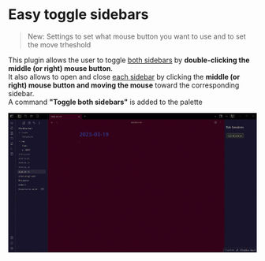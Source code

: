 # Easy toggle sidebars 
  
> New: Settings to set what mouse button you want to use  and to set the move trheshold

This plugin allows the user to toggle <u>both sidebars</u> by <strong>double-clicking the middle (or <strong>right</strong>) mouse button</strong>.  
It also allows to open and close <u>each sidebar</u> by clicking the <strong>middle (or <strong>right</strong>) mouse button and moving the mouse</strong> toward the corresponding sidebar.  
A command <strong>"Toggle both sidebars"</strong> is added to the palette
  
![demo](toggle-panels.gif)